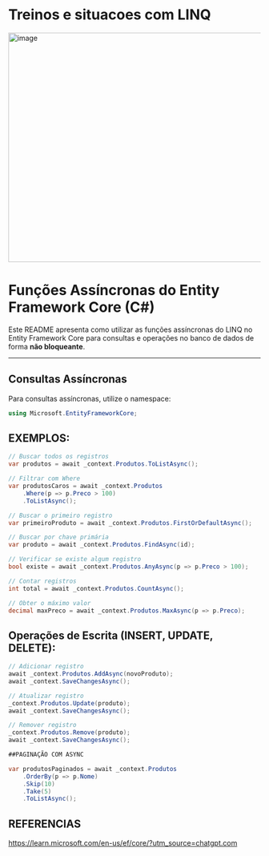  # Treinos e situacoes com LINQ 

<img width="806" height="458" alt="image" src="https://github.com/user-attachments/assets/0bf0a15d-a2b3-4c9b-a266-cf993375c49b" />

# Funções Assíncronas do Entity Framework Core (C#)

Este README apresenta como utilizar as funções assíncronas do LINQ no Entity Framework Core para consultas e operações no banco de dados de forma **não bloqueante**.

---

## Consultas Assíncronas

Para consultas assíncronas, utilize o namespace:

```csharp
using Microsoft.EntityFrameworkCore;
```
## EXEMPLOS: 

```csharp
// Buscar todos os registros
var produtos = await _context.Produtos.ToListAsync();

// Filtrar com Where
var produtosCaros = await _context.Produtos
    .Where(p => p.Preco > 100)
    .ToListAsync();

// Buscar o primeiro registro
var primeiroProduto = await _context.Produtos.FirstOrDefaultAsync();

// Buscar por chave primária
var produto = await _context.Produtos.FindAsync(id);

// Verificar se existe algum registro
bool existe = await _context.Produtos.AnyAsync(p => p.Preco > 100);

// Contar registros
int total = await _context.Produtos.CountAsync();

// Obter o máximo valor
decimal maxPreco = await _context.Produtos.MaxAsync(p => p.Preco);
```
## Operações de Escrita (INSERT, UPDATE, DELETE):

```csharp
// Adicionar registro
await _context.Produtos.AddAsync(novoProduto);
await _context.SaveChangesAsync();

// Atualizar registro
_context.Produtos.Update(produto);
await _context.SaveChangesAsync();

// Remover registro
_context.Produtos.Remove(produto);
await _context.SaveChangesAsync();

##PAGINAÇÃO COM ASYNC 

var produtosPaginados = await _context.Produtos
    .OrderBy(p => p.Nome)
    .Skip(10)
    .Take(5)
    .ToListAsync();
```
## REFERENCIAS 
https://learn.microsoft.com/en-us/ef/core/?utm_source=chatgpt.com





















 

